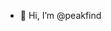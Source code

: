 - 👋 Hi, I’m @peakfind

<!---
peakfind/peakfind is a ✨ special ✨ repository because its `README.md` (this file) appears on your GitHub profile.
You can click the Preview link to take a look at your changes.
--->
